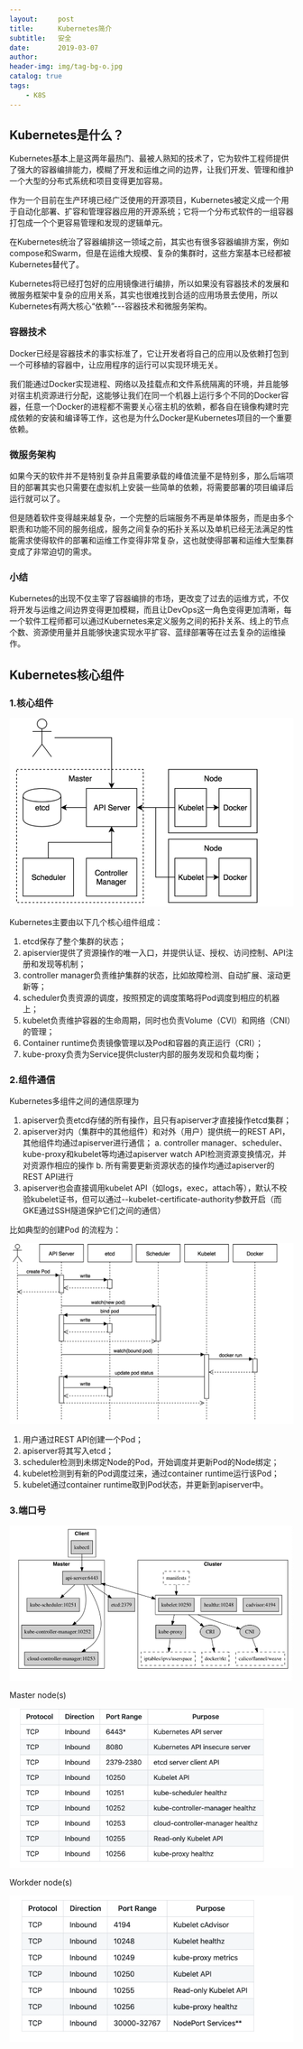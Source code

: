 ```yaml
---
layout:     post
title:      Kubernetes简介
subtitle:   安全
date:       2019-03-07
author:     
header-img: img/tag-bg-o.jpg
catalog: true
tags:
    - K8S
---
```


## Kubernetes是什么？

Kubernetes基本上是这两年最热门、最被人熟知的技术了，它为软件工程师提供了强大的容器编排能力，模糊了开发和运维之间的边界，让我们开发、管理和维护一个大型的分布式系统和项目变得更加容易。

作为一个目前在生产环境已经广泛使用的开源项目，Kubernetes被定义成一个用于自动化部署、扩容和管理容器应用的开源系统；它将一个分布式软件的一组容器打包成一个个更容易管理和发现的逻辑单元。

在Kubernetes统治了容器编排这一领域之前，其实也有很多容器编排方案，例如compose和Swarm，但是在运维大规模、复杂的集群时，这些方案基本已经都被Kubernetes替代了。

Kubernetes将已经打包好的应用镜像进行编排，所以如果没有容器技术的发展和微服务框架中复杂的应用关系，其实也很难找到合适的应用场景去使用，所以Kubernetes有两大核心“依赖”---容器技术和微服务架构。

### 容器技术

Docker已经是容器技术的事实标准了，它让开发者将自己的应用以及依赖打包到一个可移植的容器中，让应用程序的运行可以实现环境无关。

我们能通过Docker实现进程、网络以及挂载点和文件系统隔离的环境，并且能够对宿主机资源进行分配，这能够让我们在同一个机器上运行多个不同的Docker容器，任意一个Docker的进程都不需要关心宿主机的依赖，都各自在镜像构建时完成依赖的安装和编译等工作，这也是为什么Docker是Kubernetes项目的一个重要依赖。

### 微服务架构

如果今天的软件并不是特别复杂并且需要承载的峰值流量不是特别多，那么后端项目的部署其实也只需要在虚拟机上安装一些简单的依赖，将需要部署的项目编译后运行就可以了。

但是随着软件变得越来越复杂，一个完整的后端服务不再是单体服务，而是由多个职责和功能不同的服务组成，服务之间复杂的拓扑关系以及单机已经无法满足的性能需求使得软件的部署和运维工作变得非常复杂，这也就使得部署和运维大型集群变成了非常迫切的需求。

### 小结

Kubernetes的出现不仅主宰了容器编排的市场，更改变了过去的运维方式，不仅将开发与运维之间边界变得更加模糊，而且让DevOps这一角色变得更加清晰，每一个软件工程师都可以通过Kubernetes来定义服务之间的拓扑关系、线上的节点个数、资源使用量并且能够快速实现水平扩容、蓝绿部署等在过去复杂的运维操作。

## Kubernetes核心组件

### 1.核心组件

![](/img/hxzj.png)

Kubernetes主要由以下几个核心组件组成：

1. etcd保存了整个集群的状态；
2. apiservier提供了资源操作的唯一入口，并提供认证、授权、访问控制、API注册和发现等机制；
3. controller manager负责维护集群的状态，比如故障检测、自动扩展、滚动更新等；
4. scheduler负责资源的调度，按照预定的调度策略将Pod调度到相应的机器上；
5. kubelet负责维护容器的生命周期，同时也负责Volume（CVI）和网络（CNI）的管理；
6. Container runtime负责镜像管理以及Pod和容器的真正运行（CRI）；
7. kube-proxy负责为Service提供cluster内部的服务发现和负载均衡；

### 2.组件通信

Kubernetes多组件之间的通信原理为

1. apiserver负责etcd存储的所有操作，且只有apiserver才直接操作etcd集群；
2. apiserver对内（集群中的其他组件）和对外（用户）提供统一的REST API，其他组件均通过apiserver进行通信；
        a. controller manager、scheduler、kube-proxy和kubelet等均通过apiserver watch API检测资源变换情况，并对资源作相应的操作
        b. 所有需要更新资源状态的操作均通过apiserver的REST API进行
3. apiserver也会直接调用kubelet API（如logs，exec，attach等），默认不校验kubelet证书，但可以通过--kubelet-certificate-authority参数开启（而GKE通过SSH隧道保护它们之间的通信）

比如典型的创建Pod 的流程为：

![](/img/create_pod.png)

1. 用户通过REST API创建一个Pod；
2. apiserver将其写入etcd；
3. scheduler检测到未绑定Node的Pod，开始调度并更新Pod的Node绑定；
4. kubelet检测到有新的Pod调度过来，通过container runtime运行该Pod；
5. kubelet通过container runtime取到Pod状态，并更新到apiserver中。

### 3.端口号

![](/img/port.png)

Master node(s)

![](/img/master_node.png)

Workder node(s)

![](/img/work_node.png)